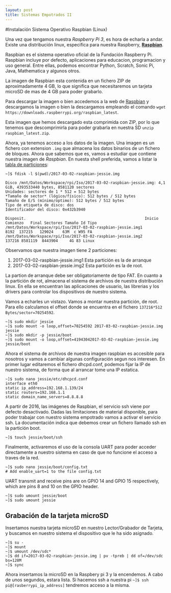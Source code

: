 ```yaml
---
layout: post
title: Sistemas Empotrados II
---
```


#Instalación Sistema Operativo Raspbian (Linux)

Una vez que tengamos nuestra _Raspberry Pi 3_, es hora de echarla a andar. Existe una distribución linux, especifica para nuestra Raspberry, [**Raspbian**][raspbian_web].  

Raspbian es el sistema operativo oficial de la Fundación Raspberry Pi. Raspbian incluye por defecto, aplicaciones para educacion, programacion y uso general. Entre ellas, podemos encontrar Python, Scratch, Sonic Pi, Java, Mathematica y algunos otros.

La imagen de Raspbian esta contenida en un fichero ZIP de aproximadamente 4 GB, lo que significa que necesitaremos un tarjeta microSD de mas de 4 GB para poder grabarlo.

Para descargar la imagen o bien accedemos a la web de [Raspbian][raspbian_web] y descargamos la imagen o bien la descargamos empleando el comando `wget https://downloads.raspberrypi.org/raspbian_latest`.

Esta imagen que hemos descargado esta comprimida con ZIP, por lo que tenemos que descomprimirla para poder grabarla en nuestra SD `unzip raspbian_latest.zip`.

Ahora, ya tenemos acceso a los datos de la imagen. Una imagen es un fichero con extension `.img` que almacena los datos binarios de un fichero de bloques. Ahora que sabemos que es, vamos a estudiar que contiene nuestra imagen de _Raspbian_. En nuesta shell preferida, vamos a listar la [tabla de particiones](https://es.wikipedia.org/wiki/Tabla_de_particiones):

```shell
~]$ fdisk -l $(pwd)/2017-03-02-raspbian-jessie.img

Disco /mnt/Datos/Workspace/rpi/Iso/2017-03-02-raspbian-jessie.img: 4,1 GiB, 4393533440 bytes, 8581120 sectores
Unidades: sectores de 1 * 512 = 512 bytes
*Tamaño de sector* (lógico/físico): 512 bytes / 512 bytes
Tamaño de E/S (mínimo/óptimo): 512 bytes / 512 bytes
Tipo de etiqueta de disco: dos
Identificador del disco: 0x432b3940

Disposit.                                                    Inicio Comienzo   Final Sectores Tamaño Id Tipo
/mnt/Datos/Workspace/rpi/Iso/2017-03-02-raspbian-jessie.img1            8192  137215   129024    63M  c W95 FA
/mnt/Datos/Workspace/rpi/Iso/2017-03-02-raspbian-jessie.img2          137216 8581119  8443904     4G 83 Linux
```
Observamos que nuestra imagen tiene 2 particiones: 
1. 2017-03-02-raspbian-jessie.img1 Esta partición es la de arranque
2. 2017-03-02-raspbian-jessie.img2 Esta partición es la de root.

La partion de arranque debe ser obligatoriamente de tipo FAT.
En cuanto a la partición de rot, almacena el sistema de archivos de nuestra distribución linux. En ella se encuentran las aplicaciones de usuario, las librerias y los drivers para controlar los dispositivos de nuestro sistema.

Vamos a echarles un vistazo. Vamos a montar nuestra partición, de root. Para ello calculamos el offset donde se encuentra en el fichero `137216*512 Bytes/sector=70254592`.

```shell
~]$ sudo mkdir jessie
~]$ sudo mount -o loop,offset=70254592 2017-03-02-raspbian-jessie.img jessie
~]$ sudo mkdir -p jessie/boot
~]$ sudo mount -o loop,offset=41943042017-03-02-raspbian-jessie.img jessie/boot
```
Ahora el sistema de archivos de nuestra imagen raspbian es accesible para nosotros y vamos a cambiar algunas configuración segun nos interesen.
En primer lugar editaremos el fichero dhcpd.conf, podemos fijar la IP de nuestro sistema, de forma que al arrancar tome una IP estatica.

```shell
~]$ sudo nano jessie/etc/dhcpcd.conf
interface eth0
static ip_address=192.168.1.139/24
static routers=192.168.1.1
static domain_name_servers=8.8.8.8
```

A partir de 2016, las imágenes de Raspbian, el servicio ssh viene por defecto
desactivado. Dadas las limitaciones de material disponible, para poder trabajar con
nuestro sistema empotrado vamos a activar el servicio ssh. La documentación indica que debemos crear un fichero llamado ssh en la partición boot.

```shell
~]$ touch jessie/boot/ssh
```

Finalmente, activaremos el uso de la consola UART para poder acceder directamente a nuestro sistema en caso de que no funcione el acceso a traves de la red. 

```shell
~]$ sudo nano jessie/boot/config.txt
# Add enable_uart=1 to the file config.txt
```

UART transmit and receive pins are on GPIO 14 and GPIO 15 respectively, which are pins 8 and 10 on the GPIO header.

```shell
~]$ sudo umount jessie/boot
~]$ sudo umount jessie
```

## Grabación de la tarjeta microSD
Insertamos nuestra tarjeta microSD en nuestro Lector/Grabador de Tarjeta, y buscamos en nuestro sistema el dispositivo que le ha sido asignado.


```shell
~]$ su -
~]$ mount 
~]$ umount /dev/sdc*
~]$ dd if=2017-03-02-raspbian-jessie.img | pv -tpreb | dd of=/dev/sdc bs=128M
~]$ sync
```

Ahora insertamos la microSD en la Raspbery pi 3 y la encendemos. A cabo de unos segundos, estara lista. Si hacemos ssh a nuestra pi `~]$ ѕѕh pi@[rasberrypi_ip_address]` tendremos acceso a la misma.



[raspbian_web]: https://www.raspberrypi.org/downloads/raspbian/




